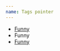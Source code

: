 ```yaml
---
name: Tags pointer
---
```

<ul class="ui-tags ui-tags--pointer">
    <li><a href="#">Funny</a>
        <a href="#" class="tag__remove"></a>
    </li>
    <li>Funny
        <a href="#" class="tag__remove"></a>
    </li>
    <li><a href="#">Funny</a>
        <a href="#" class="tag__remove"></a>
    </li>
</ul>